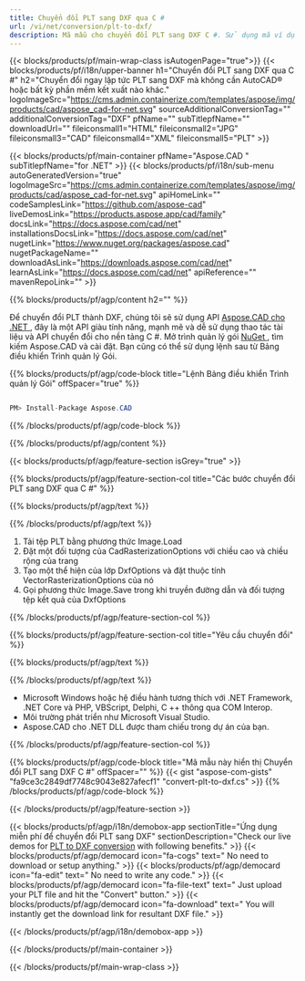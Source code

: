 ```yaml
---
title: Chuyển đổi PLT sang DXF qua C # 
url: /vi/net/conversion/plt-to-dxf/ 
description: Mã mẫu cho chuyển đổi PLT sang DXF C #. Sử dụng mã ví dụ API cho hàng loạt tệp PLT để chuyển đổi DXF trong VB.NET, Asp.NET hoặc bất kỳ ứng dụng dựa trên .NET nào.
---
```


{{< blocks/products/pf/main-wrap-class isAutogenPage="true">}}
{{< blocks/products/pf/i18n/upper-banner h1="Chuyển đổi PLT sang DXF qua C #" h2="Chuyển đổi ngay lập tức PLT sang DXF mà không cần AutoCAD® hoặc bất kỳ phần mềm kết xuất nào khác." logoImageSrc="https://cms.admin.containerize.com/templates/aspose/img/products/cad/aspose_cad-for-net.svg" sourceAdditionalConversionTag="" additionalConversionTag="DXF" pfName="" subTitlepfName="" downloadUrl="" fileiconsmall1="HTML" fileiconsmall2="JPG" fileiconsmall3="CAD" fileiconsmall4="XML" fileiconsmall5="PLT" >}}

{{< blocks/products/pf/main-container pfName="Aspose.CAD " subTitlepfName="for .NET" >}}
{{< blocks/products/pf/i18n/sub-menu autoGeneratedVersion="true" logoImageSrc="https://cms.admin.containerize.com/templates/aspose/img/products/cad/aspose_cad-for-net.svg" apiHomeLink="" codeSamplesLink="https://github.com/aspose-cad" liveDemosLink="https://products.aspose.app/cad/family" docsLink="https://docs.aspose.com/cad/net" installationsDocsLink="https://docs.aspose.com/cad/net" nugetLink="https://www.nuget.org/packages/aspose.cad" nugetPackageName="" downloadAsLink="https://downloads.aspose.com/cad/net" learnAsLink="https://docs.aspose.com/cad/net" apiReference="" mavenRepoLink="" >}}

{{% blocks/products/pf/agp/content h2="" %}}

Để chuyển đổi PLT thành DXF, chúng tôi sẽ sử dụng API <a href=https://products.aspose.com/cad/net> Aspose.CAD cho .NET </a>, đây là một API giàu tính năng, mạnh mẽ và dễ sử dụng thao tác tài liệu và API chuyển đổi cho nền tảng C #. Mở trình quản lý gói <a href=https://www.nuget.org/packages/aspose.cad> NuGet </a>, tìm kiếm Aspose.CAD và cài đặt. Bạn cũng có thể sử dụng lệnh sau từ Bảng điều khiển Trình quản lý Gói.

{{% blocks/products/pf/agp/code-block title="Lệnh Bảng điều khiển Trình quản lý Gói" offSpacer="true" %}}

```cs

PM> Install-Package Aspose.CAD

```

{{% /blocks/products/pf/agp/code-block %}}

{{% /blocks/products/pf/agp/content %}}

{{< blocks/products/pf/agp/feature-section isGrey="true" >}}

{{% blocks/products/pf/agp/feature-section-col title="Các bước chuyển đổi PLT sang DXF qua C #" %}}

{{% blocks/products/pf/agp/text %}}

{{% /blocks/products/pf/agp/text %}}

1. Tải tệp PLT bằng phương thức Image.Load
1. Đặt một đối tượng của CadRasterizationOptions với chiều cao và chiều rộng của trang
1. Tạo một thể hiện của lớp DxfOptions và đặt thuộc tính VectorRasterizationOptions của nó
1. Gọi phương thức Image.Save trong khi truyền đường dẫn và đối tượng tệp kết quả của DxfOptions

{{% /blocks/products/pf/agp/feature-section-col %}}

{{% blocks/products/pf/agp/feature-section-col title="Yêu cầu chuyển đổi" %}}

{{% blocks/products/pf/agp/text %}}

{{% /blocks/products/pf/agp/text %}}

- Microsoft Windows hoặc hệ điều hành tương thích với .NET Framework, .NET Core và PHP, VBScript, Delphi, C ++ thông qua COM Interop.
- Môi trường phát triển như Microsoft Visual Studio.
- Aspose.CAD cho .NET DLL được tham chiếu trong dự án của bạn.

{{% /blocks/products/pf/agp/feature-section-col %}}

{{% blocks/products/pf/agp/code-block title="Mã mẫu này hiển thị Chuyển đổi PLT sang DXF C #" offSpacer="" %}}
{{< gist "aspose-com-gists" "fa9ce3c2849df7748c9043e827afecf1" "convert-plt-to-dxf.cs" >}}
{{% /blocks/products/pf/agp/code-block %}}

{{< /blocks/products/pf/agp/feature-section >}}    

<!-- aboutfile Starts -->

{{< blocks/products/pf/agp/i18n/demobox-app sectionTitle="Ứng dụng miễn phí để chuyển đổi PLT sang DXF" sectionDescription="Check our live demos for [PLT to DXF conversion](https://products.aspose.app/cad/conversion/plt-to-dxf) with following benefits." >}}
        {{< blocks/products/pf/agp/democard icon="fa-cogs" text=" No need to download or setup anything." >}}
        {{< blocks/products/pf/agp/democard icon="fa-edit" text=" No need to write any code." >}}
        {{< blocks/products/pf/agp/democard icon="fa-file-text" text=" Just upload your PLT file and hit the \"Convert\" button." >}}
        {{< blocks/products/pf/agp/democard icon="fa-download" text=" You will instantly get the download link for resultant DXF file." >}}
 
   
{{< /blocks/products/pf/agp/i18n/demobox-app >}}

<!-- aboutfile Ends -->

{{< /blocks/products/pf/main-container >}}
    
{{< /blocks/products/pf/main-wrap-class >}}